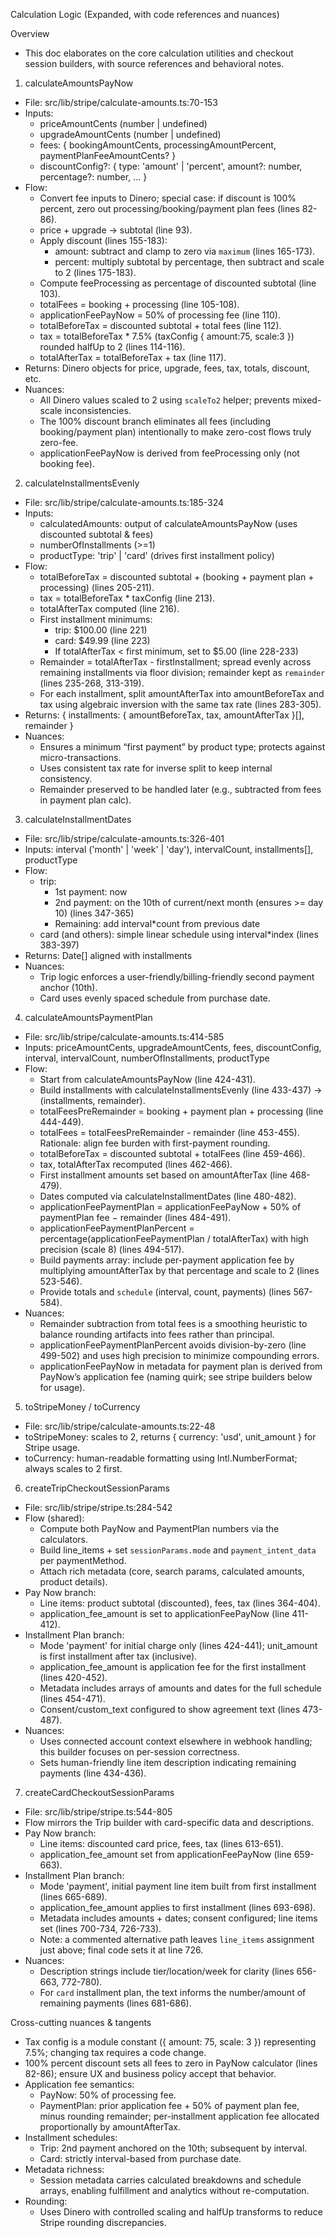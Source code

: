 Calculation Logic (Expanded, with code references and nuances)

Overview
- This doc elaborates on the core calculation utilities and checkout session builders, with source references and behavioral notes.

1) calculateAmountsPayNow
- File: src/lib/stripe/calculate-amounts.ts:70-153
- Inputs:
  - priceAmountCents (number | undefined)
  - upgradeAmountCents (number | undefined)
  - fees: { bookingAmountCents, processingAmountPercent, paymentPlanFeeAmountCents? }
  - discountConfig?: { type: 'amount' | 'percent', amount?: number, percentage?: number, ... }
- Flow:
  - Convert fee inputs to Dinero; special case: if discount is 100% percent, zero out processing/booking/payment plan fees (lines 82-86).
  - price + upgrade → subtotal (line 93).
  - Apply discount (lines 155-183):
    - amount: subtract and clamp to zero via `maximum` (lines 165-173).
    - percent: multiply subtotal by percentage, then subtract and scale to 2 (lines 175-183).
  - Compute feeProcessing as percentage of discounted subtotal (line 103).
  - totalFees = booking + processing (line 105-108).
  - applicationFeePayNow = 50% of processing fee (line 110).
  - totalBeforeTax = discounted subtotal + total fees (line 112).
  - tax = totalBeforeTax * 7.5% (taxConfig { amount:75, scale:3 }) rounded halfUp to 2 (lines 114-116).
  - totalAfterTax = totalBeforeTax + tax (line 117).
- Returns: Dinero objects for price, upgrade, fees, tax, totals, discount, etc.
- Nuances:
  - All Dinero values scaled to 2 using `scaleTo2` helper; prevents mixed-scale inconsistencies.
  - The 100% discount branch eliminates all fees (including booking/payment plan) intentionally to make zero-cost flows truly zero-fee.
  - applicationFeePayNow is derived from feeProcessing only (not booking fee).

2) calculateInstallmentsEvenly
- File: src/lib/stripe/calculate-amounts.ts:185-324
- Inputs:
  - calculatedAmounts: output of calculateAmountsPayNow (uses discounted subtotal & fees)
  - numberOfInstallments (>=1)
  - productType: 'trip' | 'card' (drives first installment policy)
- Flow:
  - totalBeforeTax = discounted subtotal + (booking + payment plan + processing) (lines 205-211).
  - tax = totalBeforeTax * taxConfig (line 213).
  - totalAfterTax computed (line 216).
  - First installment minimums:
    - trip: $100.00 (line 221)
    - card: $49.99 (line 223)
    - If totalAfterTax < first minimum, set to $5.00 (line 228-233)
  - Remainder = totalAfterTax - firstInstallment; spread evenly across remaining installments via floor division; remainder kept as `remainder` (lines 235-268, 313-319).
  - For each installment, split amountAfterTax into amountBeforeTax and tax using algebraic inversion with the same tax rate (lines 283-305).
- Returns: { installments: { amountBeforeTax, tax, amountAfterTax }[], remainder }
- Nuances:
  - Ensures a minimum “first payment” by product type; protects against micro-transactions.
  - Uses consistent tax rate for inverse split to keep internal consistency.
  - Remainder preserved to be handled later (e.g., subtracted from fees in payment plan calc).

3) calculateInstallmentDates
- File: src/lib/stripe/calculate-amounts.ts:326-401
- Inputs: interval ('month' | 'week' | 'day'), intervalCount, installments[], productType
- Flow:
  - trip:
    - 1st payment: now
    - 2nd payment: on the 10th of current/next month (ensures >= day 10) (lines 347-365)
    - Remaining: add interval*count from previous date
  - card (and others): simple linear schedule using interval*index (lines 383-397)
- Returns: Date[] aligned with installments
- Nuances:
  - Trip logic enforces a user-friendly/billing-friendly second payment anchor (10th).
  - Card uses evenly spaced schedule from purchase date.

4) calculateAmountsPaymentPlan
- File: src/lib/stripe/calculate-amounts.ts:414-585
- Inputs: priceAmountCents, upgradeAmountCents, fees, discountConfig, interval, intervalCount, numberOfInstallments, productType
- Flow:
  - Start from calculateAmountsPayNow (line 424-431).
  - Build installments with calculateInstallmentsEvenly (line 433-437) → (installments, remainder).
  - totalFeesPreRemainder = booking + payment plan + processing (line 444-449).
  - totalFees = totalFeesPreRemainder - remainder (line 453-455). Rationale: align fee burden with first-payment rounding.
  - totalBeforeTax = discounted subtotal + totalFees (line 459-466).
  - tax, totalAfterTax recomputed (lines 462-466).
  - First installment amounts set based on amountAfterTax (line 468-479).
  - Dates computed via calculateInstallmentDates (line 480-482).
  - applicationFeePaymentPlan = applicationFeePayNow + 50% of paymentPlan fee − remainder (lines 484-491).
  - applicationFeePaymentPlanPercent = percentage(applicationFeePaymentPlan / totalAfterTax) with high precision (scale 8) (lines 494-517).
  - Build payments array: include per-payment application fee by multiplying amountAfterTax by that percentage and scale to 2 (lines 523-546).
  - Provide totals and `schedule` (interval, count, payments) (lines 567-584).
- Nuances:
  - Remainder subtraction from total fees is a smoothing heuristic to balance rounding artifacts into fees rather than principal.
  - applicationFeePaymentPlanPercent avoids division-by-zero (line 499-502) and uses high precision to minimize compounding errors.
  - applicationFeePayNow in metadata for payment plan is derived from PayNow’s application fee (naming quirk; see stripe builders below for usage).

5) toStripeMoney / toCurrency
- File: src/lib/stripe/calculate-amounts.ts:22-48
- toStripeMoney: scales to 2, returns { currency: 'usd', unit_amount } for Stripe usage.
- toCurrency: human-readable formatting using Intl.NumberFormat; always scales to 2 first.

6) createTripCheckoutSessionParams
- File: src/lib/stripe/stripe.ts:284-542
- Flow (shared):
  - Compute both PayNow and PaymentPlan numbers via the calculators.
  - Build line_items + set `sessionParams.mode` and `payment_intent_data` per paymentMethod.
  - Attach rich metadata (core, search params, calculated amounts, product details).
- Pay Now branch:
  - Line items: product subtotal (discounted), fees, tax (lines 364-404).
  - application_fee_amount is set to applicationFeePayNow (line 411-412).
- Installment Plan branch:
  - Mode 'payment' for initial charge only (lines 424-441); unit_amount is first installment after tax (inclusive).
  - application_fee_amount is application fee for the first installment (lines 420-452).
  - Metadata includes arrays of amounts and dates for the full schedule (lines 454-471).
  - Consent/custom_text configured to show agreement text (lines 473-487).
- Nuances:
  - Uses connected account context elsewhere in webhook handling; this builder focuses on per-session correctness.
  - Sets human-friendly line item description indicating remaining payments (line 434-436).

7) createCardCheckoutSessionParams
- File: src/lib/stripe/stripe.ts:544-805
- Flow mirrors the Trip builder with card-specific data and descriptions.
- Pay Now branch:
  - Line items: discounted card price, fees, tax (lines 613-651).
  - application_fee_amount set from applicationFeePayNow (line 659-663).
- Installment Plan branch:
  - Mode 'payment', initial payment line item built from first installment (lines 665-689).
  - application_fee_amount applies to first installment (lines 693-698).
  - Metadata includes amounts + dates; consent configured; line items set (lines 700-734, 726-733).
  - Note: a commented alternative path leaves `line_items` assignment just above; final code sets it at line 726.
- Nuances:
  - Description strings include tier/location/week for clarity (lines 656-663, 772-780).
  - For `card` installment plan, the text informs the number/amount of remaining payments (lines 681-686).

Cross-cutting nuances & tangents
 - Tax config is a module constant ({ amount: 75, scale: 3 }) representing 7.5%; changing tax requires a code change.
- 100% percent discount sets all fees to zero in PayNow calculator (lines 82-86); ensure UX and business policy accept that behavior.
- Application fee semantics:
  - PayNow: 50% of processing fee.
  - PaymentPlan: prior application fee + 50% of payment plan fee, minus rounding remainder; per-installment application fee allocated proportionally by amountAfterTax.
- Installment schedules:
  - Trip: 2nd payment anchored on the 10th; subsequent by interval.
  - Card: strictly interval-based from purchase date.
- Metadata richness:
  - Session metadata carries calculated breakdowns and schedule arrays, enabling fulfillment and analytics without re-computation.
- Rounding:
  - Uses Dinero with controlled scaling and halfUp transforms to reduce Stripe rounding discrepancies.


